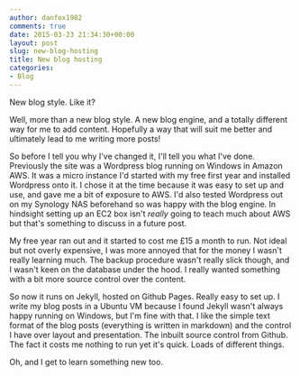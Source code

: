 ```yaml
---
author: danfox1982
comments: true
date: 2015-03-23 21:34:30+00:00
layout: post
slug: new-blog-hosting
title: New blog hosting
categories:
- Blog
---
```


New blog style.  Like it?

Well, more than a new blog style.  A new blog engine, and a totally different way for me to add content.  Hopefully a way that will suit me better and ultimately lead to me writing more posts!

So before I tell you why I've changed it, I'll tell you what I've done.  Previously the site was a Wordpress blog running on Windows in Amazon AWS.  It was a micro instance I'd started with my free first year and installed Wordpress onto it.  I chose it at the time because it was easy to set up and use, and gave me a bit of exposure to AWS.  I'd also tested Wordpress out on my Synology NAS beforehand so was happy with the blog engine.  In hindsight setting up an EC2 box isn't *really* going to teach much about AWS but that's something to discuss in a future post.

My free year ran out and it started to cost me £15 a month to run.  Not ideal but not overly expensive, I was more annoyed that for the money I wasn't really learning much.  The backup procedure wasn't really slick though, and I wasn't keen on the database under the hood.  I really wanted something with a bit more source control over the content.

So now it runs on Jekyll, hosted on Github Pages.  Really easy to set up.  I write my blog posts in a Ubuntu VM because I found Jekyll wasn't always happy running on Windows, but I'm fine with that.  I like the simple text format of the blog posts (everything is written in markdown) and the control I have over layout and presentation.  The inbuilt source control from Github.  The fact it costs me nothing to run yet it's quick.  Loads of different things.

Oh, and I get to learn something new too.